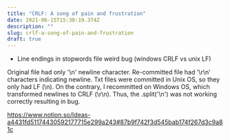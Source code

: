 ```yaml
---
title: "CRLF: A song of pain and frustration"
date: 2021-06-15T15:30:19.374Z
description: ""
slug: crlf-a-song-of-pain-and-frustration
draft: true
---
```

- Line endings in stopwords file weird bug (windows CRLF vs unix LF)

Original file had only '\n' newline character. Re-committed file had '\r\n' characters indicating newline. Txt files were committed in Unix OS, so they only had LF (\n). On the contrary, I recommitted on Windows OS, which transformed newlines to CRLF (\r\n). Thus, the .split('\n') was not working correctly resulting in bug.

https://www.notion.so/Ideas-a4431fd51174430592177715e299a243#87b9f742f3d545bab174f267d3c9a81c